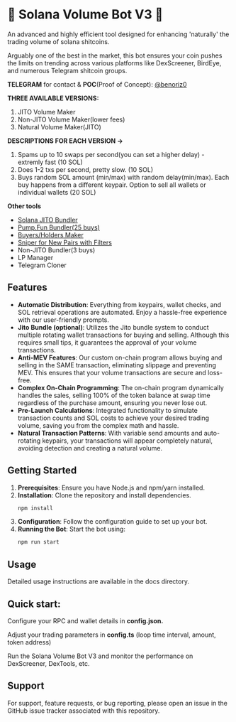 # 🚀 Solana Volume Bot V3 🚀

An advanced and highly efficient tool designed for enhancing 'naturally' the trading volume of solana shitcoins. 

Arguably one of the best in the market, this bot ensures your coin pushes the limits on trending across various platforms like DexScreener, BirdEye, and numerous Telegram shitcoin groups.

**TELEGRAM** for contact & **POC**(Proof of Concept): [@benoriz0](https://t.me/benoriz0)

**THREE AVAILABLE VERSIONS:**
1. JITO Volume Maker
2. Non-JITO Volume Maker(lower fees)
3. Natural Volume Maker(JITO)

**DESCRIPTIONS FOR EACH VERSION ->**
1. Spams up to 10 swaps per second(you can set a higher delay) - extremly fast  (10 SOL)
2. Does 1-2 txs per second, pretty slow.  (10 SOL)
3. Buys random SOL amount (min/max) with random delay(min/max). Each buy happens from a different keypair. Option to sell all wallets or individual wallets (20 SOL)

   

**Other tools**
- [Solana JITO Bundler](https://github.com/bigmovers/solana-bundle)
- [Pump.Fun Bundler(25 buys)](https://github.com/bigmovers/pumpfun-bundler)
- [Buyers/Holders Maker](https://github.com/bigmovers/solana-maker)
- [Sniper for New Pairs with Filters](https://github.com/bigmovers/solana-sniper-bot)
- Non-JITO Bundler(3 buys)
- LP Manager
- Telegram Cloner

## Features

- **Automatic Distribution**: Everything from keypairs, wallet checks, and SOL retrieval operations are automated. Enjoy a hassle-free experience with our user-friendly prompts.
- **Jito Bundle (optional)**: Utilizes the Jito bundle system to conduct multiple rotating wallet transactions for buying and selling. Although this requires small tips, it guarantees the approval of your volume transactions.
- **Anti-MEV Features**: Our custom on-chain program allows buying and selling in the SAME transaction, eliminating slippage and preventing MEV. This ensures that your volume transactions are secure and loss-free.
- **Complex On-Chain Programming**: The on-chain program dynamically handles the sales, selling 100% of the token balance at swap time regardless of the purchase amount, ensuring you never lose out.
- **Pre-Launch Calculations**: Integrated functionality to simulate transaction counts and SOL costs to achieve your desired trading volume, saving you from the complex math and hassle.
- **Natural Transaction Patterns**: With variable send amounts and auto-rotating keypairs, your transactions will appear completely natural, avoiding detection and creating a natural volume.

## Getting Started

1. **Prerequisites**: Ensure you have Node.js and npm/yarn installed.
2. **Installation**: Clone the repository and install dependencies.
   ```bash
   npm install

   
3. **Configuration**: Follow the configuration guide to set up your bot.
4. **Running the Bot**: Start the bot using:
   ```bash
   npm run start

## Usage
Detailed usage instructions are available in the docs directory. 

## Quick start:

Configure your RPC and wallet details in **config.json.**

Adjust your trading parameters in **config.ts** (loop time interval, amount, token address)

Run the Solana Volume Bot V3 and monitor the performance on DexScreener, DexTools, etc.

## Support
For support, feature requests, or bug reporting, please open an issue in the GitHub issue tracker associated with this repository.
